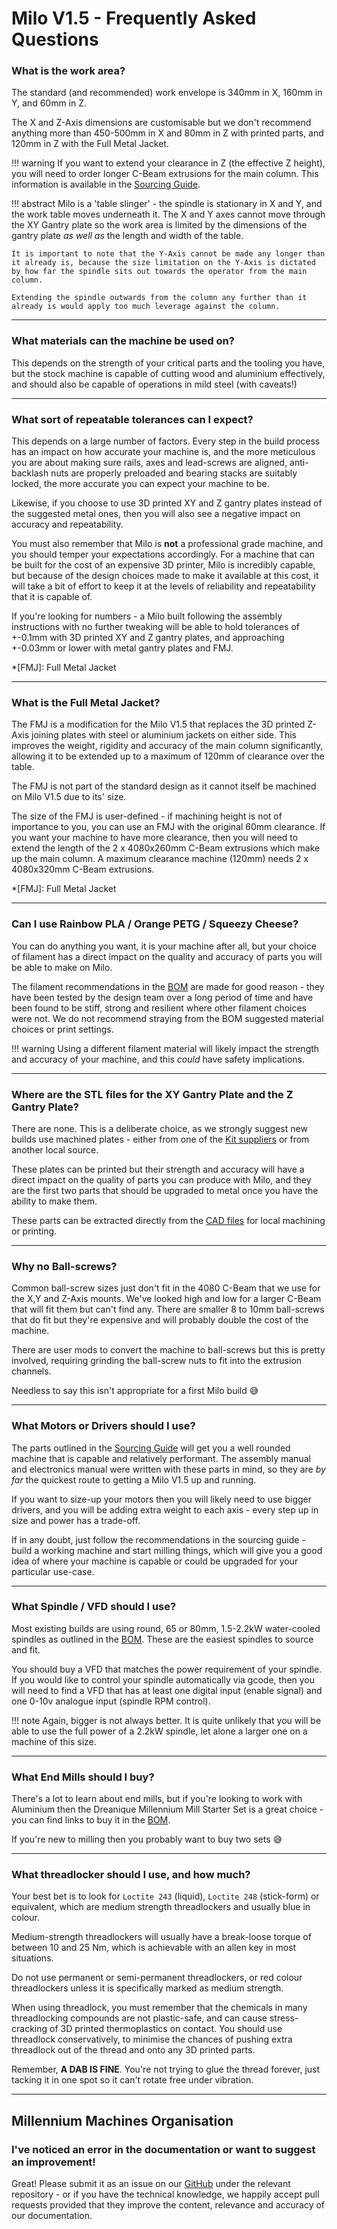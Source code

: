 # Milo V1.5 - Frequently Asked Questions

### What is the work area?

The standard (and recommended) work envelope is 340mm in X, 160mm in Y, and 60mm in Z.

The X and Z-Axis dimensions are customisable but we don't recommend anything more than 450-500mm in X and 80mm in Z with printed parts, and 120mm in Z with the Full Metal Jacket.

!!! warning
    If you want to extend your clearance in Z (the effective Z height), you will need to order longer C-Beam extrusions for the main column. This information is available in the [Sourcing Guide](./bom/sourcing_guide.md#frame).

!!! abstract
    Milo is a 'table slinger' - the spindle is stationary in X and Y, and the work table moves underneath it. The X and Y axes cannot move through the XY Gantry plate so the work area is limited by the dimensions of the gantry plate _as well as_ the length and width of the table.

    It is important to note that the Y-Axis cannot be made any longer than it already is, because the size limitation on the Y-Axis is dictated by how far the spindle sits out towards the operator from the main column.

    Extending the spindle outwards from the column any further than it already is would apply too much leverage against the column.

---

### What materials can the machine be used on?

This depends on the strength of your critical parts and the tooling you have, but the stock machine is capable of cutting wood and aluminium effectively, and should also be capable of operations in mild steel (with caveats!)

---

### What sort of repeatable tolerances can I expect?

This depends on a large number of factors. Every step in the build process has an impact on how accurate your machine is, and the more meticulous you are about making sure rails, axes and lead-screws are aligned, anti-backlash nuts are properly preloaded and bearing stacks are suitably locked, the more accurate you can expect your machine to be.

Likewise, if you choose to use 3D printed XY and Z gantry plates instead of the suggested metal ones, then you will also see a negative impact on accuracy and repeatability.

You must also remember that Milo is **not** a professional grade machine, and you should temper your expectations accordingly. For a machine that can be built for the cost of an expensive 3D printer, Milo is incredibly capable, but because of the design choices made to make it available at this cost, it will take a bit of effort to keep it at the levels of reliability and repeatability that it is capable of.

If you're looking for numbers - a Milo built following the assembly instructions with no further tweaking will be able to hold tolerances of +-0.1mm with 3D printed XY and Z gantry plates, and approaching +-0.03mm or lower with metal gantry plates and FMJ.

*[FMJ]: Full Metal Jacket

---

### What is the Full Metal Jacket?

The FMJ is a modification for the Milo V1.5 that replaces the 3D printed Z-Axis joining plates with steel or aluminium jackets on either side. This improves the weight, rigidity and accuracy of the main column significantly, allowing it to be extended up to a maximum of 120mm of clearance over the table.

The FMJ is not part of the standard design as it cannot itself be machined on Milo V1.5 due to its' size.

The size of the FMJ is user-defined - if machining height is not of importance to you, you can use an FMJ with the original 60mm clearance. If you want your machine to have more clearance, then you will need to extend the length of the 2 x 4080x260mm C-Beam extrusions which make up the main column. A maximum clearance machine (120mm) needs 2 x 4080x320mm C-Beam extrusions.

*[FMJ]: Full Metal Jacket

---

### Can I use Rainbow PLA / Orange PETG / Squeezy Cheese?
You can do anything you want, it is your machine after all, but your choice of filament has a direct impact on the quality and accuracy of parts you will be able to make on Milo.

The filament recommendations in the [BOM](./bom/sourcing_guide.md#printed-parts) are made for good reason - they have been tested by the design team over a long period of time and have been found to be stiff, strong and resilient where other filament choices were not. We do not recommend straying from the BOM suggested material choices or print settings.

!!! warning
    Using a different filament material will likely impact the strength and accuracy of your machine, and this _could_ have safety implications.

---

### Where are the STL files for the XY Gantry Plate and the Z Gantry Plate?

There are none. This is a deliberate choice, as we strongly suggest new builds use machined plates - either from one of the [Kit suppliers](./bom/sourcing_guide.md#kits) or from another local source.

These plates can be printed but their strength and accuracy will have a direct impact on the quality of parts you can produce with Milo, and they are the first two parts that should be upgraded to metal once you have the ability to make them.

These parts can be extracted directly from the [CAD files](https://github.com/MillenniumMachines/Milo-v1.5/tree/main/CAD/) for local machining or printing.

---

### Why no Ball-screws?

Common ball-screw sizes just don't fit in the 4080 C-Beam that we use for the X,Y and Z-Axis mounts. We've looked high and low for a larger C-Beam that will fit them but can't find any. There are smaller 8 to 10mm ball-screws that do fit but they're expensive and will probably double the cost of the machine.

There are user mods to convert the machine to ball-screws but this is pretty involved, requiring grinding the ball-screw nuts to fit into the extrusion channels.

Needless to say this isn't appropriate for a first Milo build :sweat_smile:

---

### What Motors or Drivers should I use?

The parts outlined in the [Sourcing Guide](./bom/sourcing_guide.md#electronics) will get you a well rounded machine that is capable and relatively performant. The assembly manual and electronics manual were written with these parts in mind, so they are _by far_ the quickest route to getting a Milo V1.5 up and running.

If you want to size-up your motors then you will likely need to use bigger drivers, and you will be adding extra weight to each axis - every step up in size and power has a trade-off.

If in any doubt, just follow the recommendations in the sourcing guide - build a working machine and start milling things, which will give you a good idea of where your machine is capable or could be upgraded for your particular use-case.

---

### What Spindle / VFD should I use?

Most existing builds are using round, 65 or 80mm, 1.5-2.2kW water-cooled spindles as outlined in the [BOM](./bom/sourcing_guide.md#electronics). These are the easiest spindles to source and fit.

You should buy a VFD that matches the power requirement of your spindle. If you would like to control your spindle automatically via gcode, then you will need to find a VFD that has at least one digital input (enable signal) and one 0-10v analogue input (spindle RPM control).

!!! note
    Again, bigger is not always better. It is quite unlikely that you will be able to use the full power of a 2.2kW spindle, let alone a larger one on a machine of this size.

---

### What End Mills should I buy?

There's a lot to learn about end mills, but if you're looking to work with Aluminium then the Dreanique Millennium Mill Starter Set is a great choice - you can find links to buy it in the [BOM](./bom/sourcing_guide.md#kits).

If you're new to milling then you probably want to buy two sets :sweat_smile:

---

### What threadlocker should I use, and how much?

Your best bet is to look for `Loctite 243` (liquid), `Loctite 248` (stick-form) or equivalent, which are medium strength threadlockers and usually blue in colour.

Medium-strength threadlockers will usually have a break-loose torque of between 10 and 25 Nm, which is achievable with an allen key in most situations.

Do not use permanent or semi-permanent threadlockers, or red colour threadlockers unless it is specifically marked as medium strength.

When using threadlock, you must remember that the chemicals in many threadlocking compounds are not plastic-safe, and can cause stress-cracking of 3D printed thermoplastics on contact. You should use threadlock conservatively, to minimise the chances of pushing extra threadlock out of the thread and onto any 3D printed parts.

Remember, **A DAB IS FINE**. You're not trying to glue the thread forever, just tacking it in one spot so it can't rotate free under vibration.

---

## Millennium Machines Organisation

### I've noticed an error in the documentation or want to suggest an improvement!

Great! Please submit it as an issue on our [GitHub](https://github.com/MillenniumMachines) under the relevant repository - or if you have the technical knowledge, we happily accept pull requests provided that they improve the content, relevance and accuracy of our documentation.